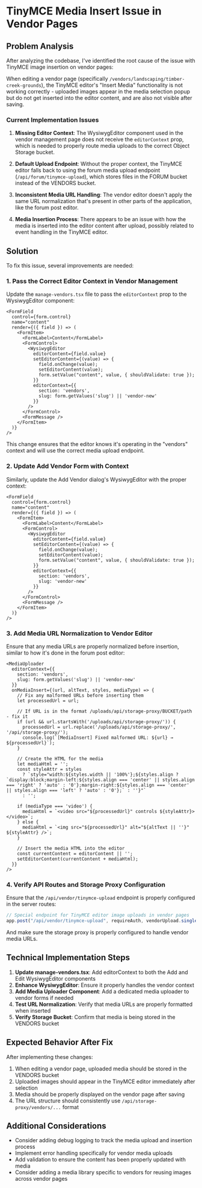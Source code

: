 # TinyMCE Media Insert Issue in Vendor Pages

## Problem Analysis

After analyzing the codebase, I've identified the root cause of the issue with TinyMCE image insertion on vendor pages:

When editing a vendor page (specifically `/vendors/landscaping/timber-creek-grounds`), the TinyMCE editor's "Insert Media" functionality is not working correctly - uploaded images appear in the media selection popup but do not get inserted into the editor content, and are also not visible after saving.

### Current Implementation Issues

1. **Missing Editor Context**: The WysiwygEditor component used in the vendor management page does not receive the `editorContext` prop, which is needed to properly route media uploads to the correct Object Storage bucket.

2. **Default Upload Endpoint**: Without the proper context, the TinyMCE editor falls back to using the forum media upload endpoint (`/api/forum/tinymce-upload`), which stores files in the FORUM bucket instead of the VENDORS bucket.

3. **Inconsistent Media URL Handling**: The vendor editor doesn't apply the same URL normalization that's present in other parts of the application, like the forum post editor.

4. **Media Insertion Process**: There appears to be an issue with how the media is inserted into the editor content after upload, possibly related to event handling in the TinyMCE editor.

## Solution

To fix this issue, several improvements are needed:

### 1. Pass the Correct Editor Context in Vendor Management

Update the `manage-vendors.tsx` file to pass the `editorContext` prop to the WysiwygEditor component:

```tsx
<FormField
  control={form.control}
  name="content"
  render={({ field }) => (
    <FormItem>
      <FormLabel>Content</FormLabel>
      <FormControl>
        <WysiwygEditor 
          editorContent={field.value}
          setEditorContent={(value) => {
            field.onChange(value);
            setEditorContent(value);
            form.setValue("content", value, { shouldValidate: true });
          }}
          editorContext={{
            section: 'vendors',
            slug: form.getValues('slug') || 'vendor-new'
          }}
        />
      </FormControl>
      <FormMessage />
    </FormItem>
  )}
/>
```

This change ensures that the editor knows it's operating in the "vendors" context and will use the correct media upload endpoint.

### 2. Update Add Vendor Form with Context

Similarly, update the Add Vendor dialog's WysiwygEditor with the proper context:

```tsx
<FormField
  control={form.control}
  name="content"
  render={({ field }) => (
    <FormItem>
      <FormLabel>Content</FormLabel>
      <FormControl>
        <WysiwygEditor 
          editorContent={field.value}
          setEditorContent={(value) => {
            field.onChange(value);
            setEditorContent(value);
            form.setValue("content", value, { shouldValidate: true });
          }}
          editorContext={{
            section: 'vendors',
            slug: 'vendor-new'
          }}
        />
      </FormControl>
      <FormMessage />
    </FormItem>
  )}
/>
```

### 3. Add Media URL Normalization to Vendor Editor

Ensure that any media URLs are properly normalized before insertion, similar to how it's done in the forum post editor:

```tsx
<MediaUploader 
  editorContext={{
    section: 'vendors',
    slug: form.getValues('slug') || 'vendor-new'
  }}
  onMediaInsert={(url, altText, styles, mediaType) => {
    // Fix any malformed URLs before inserting them
    let processedUrl = url;
    
    // If URL is in the format /uploads/api/storage-proxy/BUCKET/path - fix it
    if (url && url.startsWith('/uploads/api/storage-proxy/')) {
      processedUrl = url.replace('/uploads/api/storage-proxy/', '/api/storage-proxy/');
      console.log(`[MediaInsert] Fixed malformed URL: ${url} → ${processedUrl}`);
    }
    
    // Create the HTML for the media
    let mediaHtml = '';
    const styleAttr = styles 
      ? `style="width:${styles.width || '100%'};${styles.align ? `display:block;margin-left:${styles.align === 'center' || styles.align === 'right' ? 'auto' : '0'};margin-right:${styles.align === 'center' || styles.align === 'left' ? 'auto' : '0'};` : ''}"` 
      : '';
    
    if (mediaType === 'video') {
      mediaHtml = `<video src="${processedUrl}" controls ${styleAttr}></video>`;
    } else {
      mediaHtml = `<img src="${processedUrl}" alt="${altText || ''}" ${styleAttr} />`;
    }
    
    // Insert the media HTML into the editor
    const currentContent = editorContent || '';
    setEditorContent(currentContent + mediaHtml);
  }}
/>
```

### 4. Verify API Routes and Storage Proxy Configuration

Ensure that the `/api/vendor/tinymce-upload` endpoint is properly configured in the server routes:

```typescript
// Special endpoint for TinyMCE editor image uploads in vendor pages
app.post("/api/vendor/tinymce-upload", requireAuth, vendorUpload.single('file'), handleVendorMediaUpload);
```

And make sure the storage proxy is properly configured to handle vendor media URLs.

## Technical Implementation Steps

1. **Update manage-vendors.tsx**: Add editorContext to both the Add and Edit WysiwygEditor components
2. **Enhance WysiwygEditor**: Ensure it properly handles the vendor context 
3. **Add Media Uploader Component**: Add a dedicated media uploader to vendor forms if needed
4. **Test URL Normalization**: Verify that media URLs are properly formatted when inserted
5. **Verify Storage Bucket**: Confirm that media is being stored in the VENDORS bucket

## Expected Behavior After Fix

After implementing these changes:

1. When editing a vendor page, uploaded media should be stored in the VENDORS bucket
2. Uploaded images should appear in the TinyMCE editor immediately after selection
3. Media should be properly displayed on the vendor page after saving
4. The URL structure should consistently use `/api/storage-proxy/vendors/...` format

## Additional Considerations

- Consider adding debug logging to track the media upload and insertion process
- Implement error handling specifically for vendor media uploads
- Add validation to ensure the content has been properly updated with media
- Consider adding a media library specific to vendors for reusing images across vendor pages